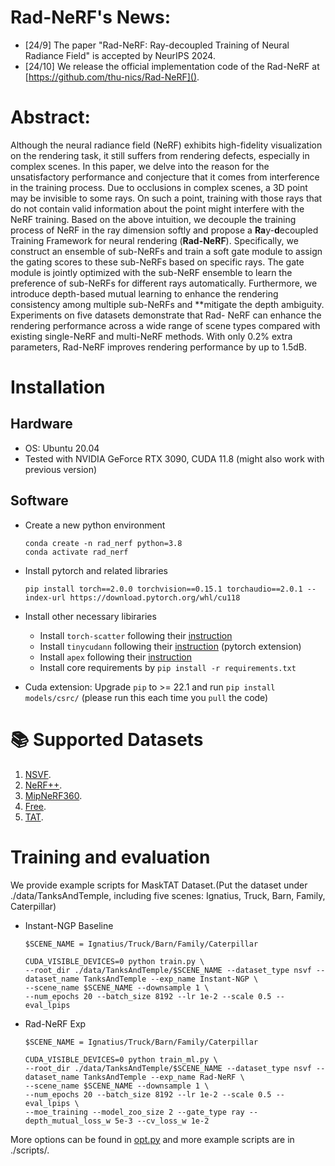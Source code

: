 # Rad-NeRF's News:

* [24/9] The paper "Rad-NeRF: Ray-decoupled Training of Neural Radiance Field" is accepted by NeurIPS 2024.
* [24/10] We release the official implementation code of the Rad-NeRF at [https://github.com/thu-nics/Rad-NeRF]().

# Abstract:

Although the neural radiance field (NeRF) exhibits high-fidelity visualization on the rendering task, it still suffers from rendering defects, especially in complex scenes. In this paper, we delve into the reason for the unsatisfactory performance and conjecture that it comes from interference in the training process. Due to occlusions in complex scenes, a 3D point may be invisible to some rays. On such a point, training with those rays that do not contain valid information about the point might interfere with the NeRF training. Based on the above intuition, we decouple the training process of NeRF in the ray dimension softly and propose a **Ra**y-**d**ecoupled Training Framework for neural rendering (**Rad-NeRF**). Specifically, we construct an ensemble of sub-NeRFs and train a soft gate module to assign the gating scores to these sub-NeRFs based on specific rays. The gate module is jointly optimized with the sub-NeRF ensemble to learn the preference of sub-NeRFs for different rays automatically. Furthermore, we introduce depth-based mutual learning to enhance the rendering consistency among multiple sub-NeRFs and **mitigate the depth ambiguity. Experiments on five datasets demonstrate that Rad- NeRF can enhance the rendering performance across a wide range of scene types compared with existing single-NeRF and multi-NeRF methods. With only 0.2% extra parameters, Rad-NeRF improves rendering performance by up to 1.5dB.

# Installation

## Hardware

* OS: Ubuntu 20.04
* Tested with NVIDIA GeForce RTX 3090, CUDA 11.8 (might also work with previous version)

## Software

* Create a new python environment

  ```
  conda create -n rad_nerf python=3.8
  conda activate rad_nerf
  ```
* Install pytorch and related libraries

  ```
  pip install torch==2.0.0 torchvision==0.15.1 torchaudio==2.0.1 --index-url https://download.pytorch.org/whl/cu118
  ```
* Install other necessary libiraries

  * Install `torch-scatter` following their [instruction](https://github.com/rusty1s/pytorch_scatter#installation)
  * Install `tinycudann` following their [instruction](https://github.com/NVlabs/tiny-cuda-nn#pytorch-extension) (pytorch extension)
  * Install `apex` following their [instruction](https://github.com/NVIDIA/apex#linux)
  * Install core requirements by `pip install -r requirements.txt`
* Cuda extension: Upgrade `pip` to >= 22.1 and run `pip install models/csrc/` (please run this each time you `pull` the code)

# 📚 Supported Datasets

1. [NSVF](https://github.com/facebookresearch/NSVF#dataset).
2. [NeRF++](https://github.com/Kai-46/nerfplusplus#data).
3. [MipNeRF360](http://storage.googleapis.com/gresearch/refraw360/360_v2.zip).
4. [Free](https://totoro97.github.io/projects/f2-nerf#data).
5. [TAT](https://www.tanksandtemples.org/download/).

# Training and evaluation

We provide example scripts for MaskTAT Dataset.(Put the dataset under ./data/TanksAndTemple, including five scenes: Ignatius, Truck, Barn, Family, Caterpillar)

* Instant-NGP Baseline

  ```
  $SCENE_NAME = Ignatius/Truck/Barn/Family/Caterpillar

  CUDA_VISIBLE_DEVICES=0 python train.py \
  --root_dir ./data/TanksAndTemple/$SCENE_NAME --dataset_type nsvf --dataset_name TanksAndTemple --exp_name Instant-NGP \
  --scene_name $SCENE_NAME --downsample 1 \
  --num_epochs 20 --batch_size 8192 --lr 1e-2 --scale 0.5 --eval_lpips
  ```
* Rad-NeRF Exp

  ```
  $SCENE_NAME = Ignatius/Truck/Barn/Family/Caterpillar

  CUDA_VISIBLE_DEVICES=0 python train_ml.py \
  --root_dir ./data/TanksAndTemple/$SCENE_NAME --dataset_type nsvf --dataset_name TanksAndTemple --exp_name Rad-NeRF \
  --scene_name $SCENE_NAME --downsample 1 \
  --num_epochs 20 --batch_size 8192 --lr 1e-2 --scale 0.5 --eval_lpips \
  --moe_training --model_zoo_size 2 --gate_type ray --depth_mutual_loss_w 5e-3 --cv_loss_w 1e-2
  ```

More options can be found in [opt.py](opt.py) and more example scripts are in ./scripts/.
